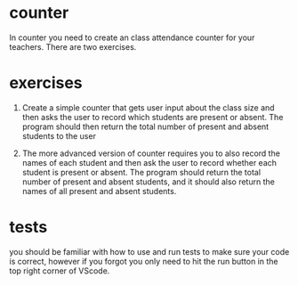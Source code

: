 # counter
In counter you need to create an class attendance counter for your teachers. There are two exercises.

# exercises
1) Create a simple counter that gets user input about the class size and then asks the user to record which students are present or absent. The program should then return the total number of present and absent students to the user

2) The more advanced version of counter requires you to also record the names of each student and then ask the user to record whether each student is present or absent. The program should return the total number of present and absent students, and it should also return the names of all present and absent students. 

# tests
you should be familiar with how to use and run tests to make sure your code is correct, however if you forgot you only need to hit the run button in the top right corner of VScode.
